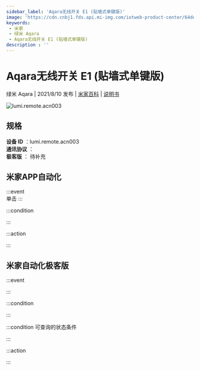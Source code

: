 ```yaml
---
sidebar_label: 'Aqara无线开关 E1 (贴墙式单键版)'
image: 'https://cdn.cnbj1.fds.api.mi-img.com/iotweb-product-center/64de0437ae61e78bf4e2324b8ba4cb8e_a5b77920c41e27a0a7751fea6a87bb9e_E1-2.2.png?GalaxyAccessKeyId=AKVGLQWBOVIRQ3XLEW&Expires=9223372036854775807&Signature=QhT+4ZDQt2scUkz+FyxSAcK2cBs='
keywords: 
 - 米家
 - 绿米 Aqara
 - Aqara无线开关 E1 (贴墙式单键版)
description : ''
---
```

# Aqara无线开关 E1 (贴墙式单键版)

绿米 Aqara | 2021/8/10 发布 | [米家百科](https://home.mi.com/webapp/content/baike/product/index.html?model=lumi.remote.acn003) | [说明书](https://home.mi.com/views/introduction.html?model=lumi.remote.acn003&region=cn)

![lumi.remote.acn003](https://cdn.cnbj1.fds.api.mi-img.com/iotweb-product-center/64de0437ae61e78bf4e2324b8ba4cb8e_a5b77920c41e27a0a7751fea6a87bb9e_E1-2.2.png?GalaxyAccessKeyId=AKVGLQWBOVIRQ3XLEW&Expires=9223372036854775807&Signature=QhT+4ZDQt2scUkz+FyxSAcK2cBs=)

## 规格  
> 
**设备 ID** ：lumi.remote.acn003  
**通讯协议** ：  
**极客版**  ： 待补充 


## 米家APP自动化  

:::event  
单击
:::

:::condition  

:::

:::action   

:::

## 米家自动化极客版  

:::event  

:::

:::condition  

:::

:::condition 可查询的状态条件  

:::

:::action  

:::

        

